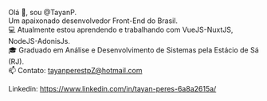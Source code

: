 Olá 👋, sou @TayanP.
<br>
Um apaixonado desenvolvedor Front-End do Brasil.
<br>
💻 Atualmente estou aprendendo e trabalhando com VueJS-NuxtJS, NodeJS-AdonisJs.
<br>
🎓 Graduado em Análise e Desenvolvimento de Sistemas pela Estácio de Sá (RJ).
<br>
📫 Contato: tayanperestpZ@hotmail.com

Linkedin: https://www.linkedin.com/in/tayan-peres-6a8a2615a/
